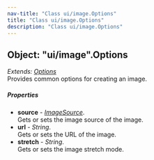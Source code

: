 ```yaml
---
nav-title: "Class ui/image.Options"
title: "Class ui/image.Options"
description: "Class ui/image.Options"
---
```

## Object: "ui/image".Options  
_Extends:_ [_Options_](../../ui/core/view/Options.md)  
Provides common options for creating an image.

##### Properties
 - **source** - [_ImageSource_](../../image-source/ImageSource.md).    
  Gets or sets the image source of the image.
 - **url** - _String_.    
  Gets or sets the URL of the image.
 - **stretch** - _String_.    
  Gets or sets the image stretch mode.